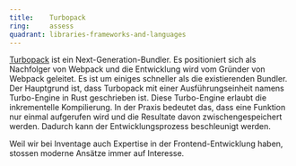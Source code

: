 ```yaml
---
title:    Turbopack  
ring:     assess  
quadrant: libraries-frameworks-and-languages
---
```


[Turbopack][turbopack] ist ein Next-Generation-Bundler. Es positioniert sich als Nachfolger von Webpack und die Entwicklung wird vom Gründer von Webpack geleitet. Es ist um einiges schneller als die existierenden Bundler. Der Hauptgrund ist, dass Turbopack mit einer Ausführungseinheit namens Turbo-Engine in Rust geschrieben ist. Diese Turbo-Engine erlaubt die inkrementelle Kompilierung. In der Praxis bedeutet das, dass eine Funktion nur einmal aufgerufen wird und die Resultate davon zwischengespeichert werden. Dadurch kann der Entwicklungsprozess beschleunigt werden.

Weil wir bei Inventage auch Expertise in der Frontend-Entwicklung haben, stossen moderne Ansätze immer auf Interesse.

[turbopack]: https://turbo.build/pack
